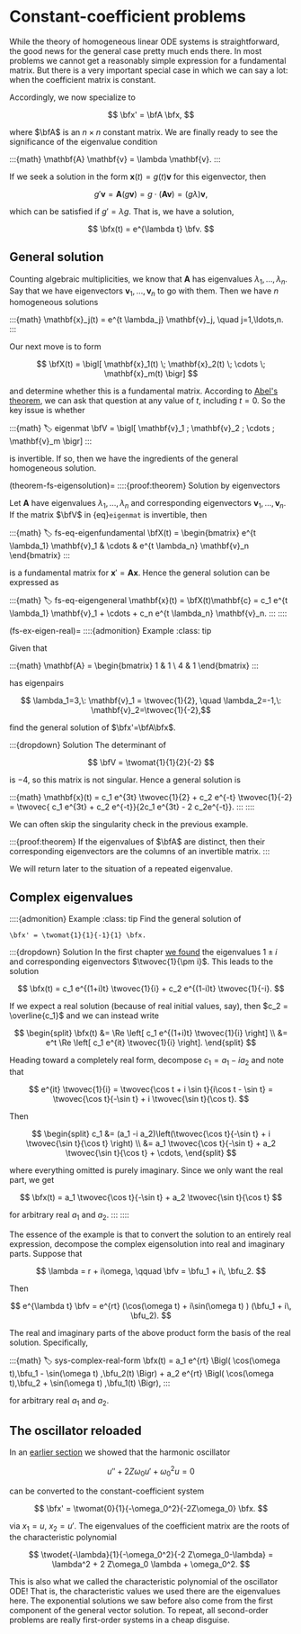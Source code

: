 # Constant-coefficient problems

While the theory of homogeneous linear ODE systems is straightforward, the good news for the general case pretty much ends there. In most problems we cannot get a reasonably simple expression for a fundamental matrix. But there is a very important special case in which we can say a lot: when the coefficient matrix is constant. 

Accordingly, we now specialize to

$$
\bfx' = \bfA \bfx,
$$

where $\bfA$ is an $n\times n$ constant matrix. We are finally ready to see the significance of the eigenvalue condition

:::{math}
\mathbf{A} \mathbf{v} = \lambda \mathbf{v}.
:::

If we seek a solution in the form $\mathbf{x}(t)=g(t)\mathbf{v}$ for this eigenvector, then 

$$
g'\mathbf{v} = \mathbf{A}(g\mathbf{v}) = g\cdot (\mathbf{A}\mathbf{v}) = (g\lambda) \mathbf{v},
$$

which can be satisfied if $g'=\lambda g$. That is, we have a solution,

$$
\bfx(t) = e^{\lambda t} \bfv.
$$

## General solution

Counting algebraic multiplicities, we know that $\mathbf{A}$ has eigenvalues $\lambda_1,\ldots,\lambda_n$. Say that we have eigenvectors $\mathbf{v}_1,\ldots,\mathbf{v}_n$ to go with them. Then we have $n$ homogeneous solutions

:::{math}
\mathbf{x}_j(t) = e^{t \lambda_j} \mathbf{v}_j, \quad j=1,\ldots,n.
:::

Our next move is to form

$$
\bfX(t) = \bigl[ \mathbf{x}_1(t) \; \mathbf{x}_2(t) \; \cdots \; \mathbf{x}_m(t)  \bigr]
$$

and determine whether this is a fundamental matrix. According to [Abel's theorem](theorem-fs-abel), we can ask that question at any value of $t$, including $t=0$. So the key issue is whether 

:::{math}
:label: eigenmat
\bfV = \bigl[ \mathbf{v}_1 \; \mathbf{v}_2 \; \cdots \; \mathbf{v}_m  \bigr]
:::

is invertible. If so, then we have the ingredients of the general homogeneous solution.

(theorem-fs-eigensolution)=
::::{proof:theorem} Solution by eigenvectors

Let $\mathbf{A}$ have eigenvalues $\lambda_1,\ldots,\lambda_n$ and corresponding eigenvectors $\mathbf{v}_1,\ldots,\mathbf{v}_n$. If the matrix $\bfV$ in {eq}`eigenmat` is invertible, then

:::{math}
:label: fs-eq-eigenfundamental
\bfX(t) = \begin{bmatrix} 
e^{t \lambda_1} \mathbf{v}_1 & \cdots & e^{t \lambda_n} \mathbf{v}_n
\end{bmatrix}
:::

is a fundamental matrix for $\mathbf{x}'=\mathbf{A}\mathbf{x}$. Hence the general solution can be expressed as 

:::{math}
:label: fs-eq-eigengeneral
\mathbf{x}(t) = \bfX(t)\mathbf{c} = c_1 e^{t \lambda_1} \mathbf{v}_1 + \cdots + c_n e^{t \lambda_n} \mathbf{v}_n.
:::
::::

(fs-ex-eigen-real)=
::::{admonition} Example
:class: tip

Given that 

:::{math}
\mathbf{A} = \begin{bmatrix} 1 & 1 \\ 4 & 1 \end{bmatrix}
::: 

has eigenpairs 

$$
\lambda_1=3,\: \mathbf{v}_1 = \twovec{1}{2}, \quad \lambda_2=-1,\: \mathbf{v}_2=\twovec{1}{-2},$$

find the general solution of $\bfx'=\bfA\bfx$. 

:::{dropdown} Solution
The determinant of 

$$
\bfV = \twomat{1}{1}{2}{-2}
$$

is $-4$, so this matrix is not singular. Hence a general solution is 

:::{math}
\mathbf{x}(t) =  c_1 e^{3t} \twovec{1}{2} + c_2 e^{-t} \twovec{1}{-2} 
= \twovec{ c_1 e^{3t} + c_2 e^{-t}}{2c_1 e^{3t} - 2 c_2e^{-t}}. 
:::
::::

We can often skip the singularity check in the previous example.

:::{proof:theorem}
If the eigenvalues of $\bfA$ are distinct, then their corresponding eigenvectors are the columns of an invertible matrix.
:::

We will return later to the situation of a repeated eigenvalue. 

## Complex eigenvalues

::::{admonition} Example
:class: tip
Find the general solution of

```{math}
\bfx' = \twomat{1}{1}{-1}{1} \bfx.
```
:::{dropdown} Solution
In the first chapter [we found](../linalg/eigenvalues.md) the eigenvalues $1\pm i$ and corresponding eigenvectors $\twovec{1}{\pm i}$. This leads to the solution

$$
\bfx(t) = c_1 e^{(1+i)t} \twovec{1}{i} + c_2 e^{(1-i)t} \twovec{1}{-i}.
$$

If we expect a real solution (because of real initial values, say), then $c_2 = \overline{c_1}$ and we can instead write

$$
\begin{split}
\bfx(t) &= \Re \left[ c_1 e^{(1+i)t} \twovec{1}{i} \right] \\
&= e^t \Re \left[ c_1 e^{it} \twovec{1}{i} \right].
\end{split}
$$

Heading toward a completely real form, decompose $c_1= a_1 - i a_2$ and note that

$$
e^{it} \twovec{1}{i} = \twovec{\cos t + i \sin t}{i\cos t - \sin t} 
= \twovec{\cos t}{-\sin t} + i \twovec{\sin t}{\cos t}.
$$

Then

$$
\begin{split}
c_1 &= (a_1 -i a_2)\left(\twovec{\cos t}{-\sin t} + i \twovec{\sin t}{\cos t} \right) \\
&= a_1 \twovec{\cos t}{-\sin t} + a_2 \twovec{\sin t}{\cos t} + \cdots,
\end{split}
$$

where everything omitted is purely imaginary. Since we only want the real part, we get

$$
\bfx(t) = a_1 \twovec{\cos t}{-\sin t} + a_2 \twovec{\sin t}{\cos t}
$$

for arbitrary real $a_1$ and $a_2$.
:::
::::

The essence of the example is that to convert the solution to an entirely real expression, decompose the complex eigensolution into real and imaginary parts. Suppose that 

$$
\lambda = r + i\omega, \qquad \bfv = \bfu_1 + i\, \bfu_2.
$$

Then 

$$
e^{\lambda t} \bfv = e^{rt} (\cos(\omega t) + i\sin(\omega t) ) (\bfu_1 + i\, \bfu_2).
$$

The real and imaginary parts of the above product form the basis of the real solution. Specifically,

:::{math}
:label: sys-complex-real-form
\bfx(t) = a_1 e^{rt} \Bigl( \cos(\omega t)\,\bfu_1 - \sin(\omega t) \,\bfu_2(t) \Bigr) + a_2 e^{rt} \Bigl( \cos(\omega t)\,\bfu_2 + \sin(\omega t) \,\bfu_1(t) \Bigr),
:::

for arbitrary real $a_1$ and $a_2$.

## The oscillator reloaded

In an [earlier section](order_dimension.md) we showed that the harmonic oscillator

$$
u'' + 2 Z \omega_0 u' + \omega_0^2 u = 0
$$

can be converted to the constant-coefficient system

$$
\bfx' = \twomat{0}{1}{-\omega_0^2}{-2Z\omega_0} \bfx.
$$

via $x_1=u$, $x_2=u'$. The eigenvalues of the coefficient matrix are the roots of the characteristic polynomial

$$
\twodet{-\lambda}{1}{-\omega_0^2}{-2 Z\omega_0-\lambda} = \lambda^2 + 2 Z\omega_0 \lambda + \omega_0^2.
$$

This is also what we called the characteristic polynomial of the oscillator ODE! That is, the characteristic values we used there are the eigenvalues here. The exponential solutions we saw before also come from the first component of the general vector solution. To repeat, all second-order problems are really first-order systems in a cheap disguise.

